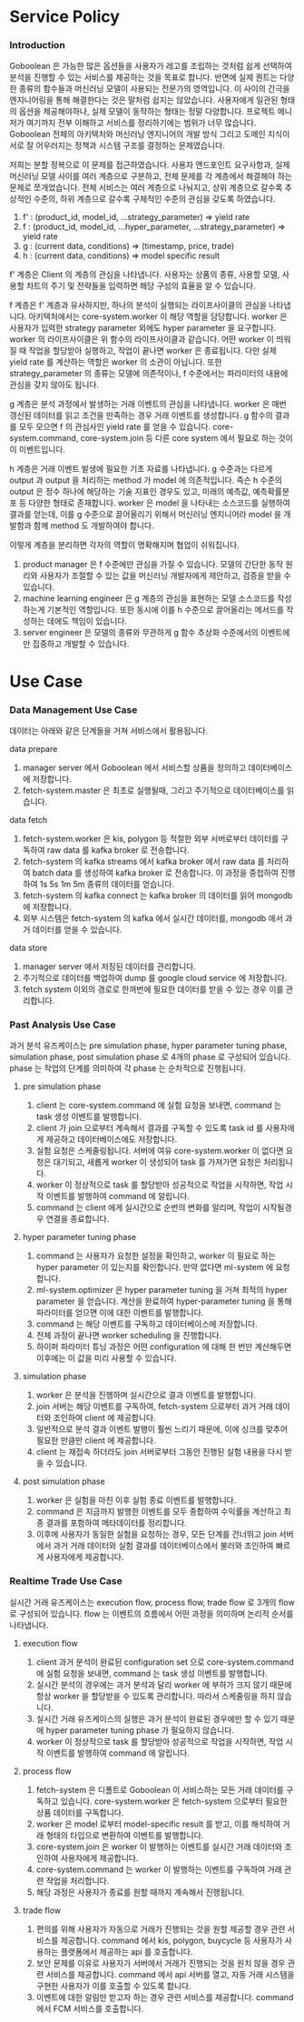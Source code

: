 


# Service Policy



### Introduction

Goboolean 은 가능한 많은 옵션들을 사용자가 레고를 조립하는 것처럼 쉽게 선택하여 분석을 진행할 수 있는 서비스를 제공하는 것을 목표로 합니다. 반면에 실제 퀀트는 다양한 종류의 함수들과 머신러닝 모델이 사용되는 전문가의 영역입니다. 이 사이의 간극을 엔지니어링을 통해 해결한다는 것은 말처럼 쉽지는 않았습니다. 사용자에게 일관된 형태의 옵션을 제공해야하나, 실제 모델이 동작하는 형태는 정말 다양합니다. 프로젝트 메니저가 여기까지 전부 이해하고 서비스를 정리하기에는 범위가 너무 많습니다. Goboolean 전체의 아키텍처와 머신러닝 엔지니어의 개발 방식 그리고 도메인 지식이 서로 잘 어우러지는 정책과 시스템 구조를 결정하는 문제였습니다.

저희는 분할 정복으로 이 문제를 접근하였습니다. 사용자 앤드포인트 요구사항과, 실제 머신러닝 모델 사이를 여러 계층으로 구분하고, 전체 문제를 각 계층에서 해결해야 하는 문제로 쪼개었습니다. 전체 서비스는 여러 계층으로 나눠지고, 상위 계층으로 갈수록 추상적인 수준의, 하위 계층으로 갈수록 구체적인 수준의 관심을 갖도록 하였습니다.

1. f' : (product_id, model_id, …strategy_parameter) ⇒ yield rate
2. f : (product_id, model_id, …hyper_parameter, …strategy_parameter) ⇒ yield rate
3. g : (current data, conditions) ⇒ (timestamp, price, trade)
4. h : (current data, conditions) ⇒ model specific result


f' 계층은 Client 의 계층의 관심을 나타냅니다. 사용자는 상품의 종류, 사용할 모델, 사용할 차트의 주기 및 전략들을 입력하면 해당 구성의 효율을 알 수 있습니다.

f 계층은 f' 계층과 유사하지만, 하나의 분석이 실행되는 라이프사이클의 관심을 나타냅니다. 아키텍처에서는 core-system.worker 이 해당 역할을 담당합니다. worker 은 사용자가 입력한 strategy parameter 외에도 hyper parameter 을 요구합니다. worker 의 라이프사이클은 위 함수의 라이프사이클과 같습니다. 어떤 worker 이 띄워질 때 작업을 할당받아 실행하고, 작업이 끝나면 worker 은 종료됩니다. 다만 실제 yield rate 를 계산하는 역할은 worker 의 소관이 아닙니다. 또한 strategy_parameter 의 종류는 모델에 의존적이나, f 수준에서는 파라미터의 내용에 관심을 갖지 않아도 됩니다.

g 계층은 분석 과정에서 발생하는 거래 이벤트의 관심을 나타냅니다. worker 은 매번 갱신된 데이터를 읽고 조건을 만족하는 경우 거래 이벤트를 생성합니다. g 함수의 결과를 모두 모으면 f 의 관심사인 yield rate 를 얻을 수 있습니다. core-system.command, core-system.join 등 다른 core system 에서 필요로 하는 것이 이 이벤트입니다.

h 계층은 거래 이벤트 발생에 필요한 기초 자료를 나타냅니다. g 수준과는 다르게 output 과 output 을 처리하는 method 가 model 에 의존적입니다. 즉슨 h 수준의 output 은 정수 하나에 해당하는 기술 지표인 경우도 있고, 미래의 예측값, 예측확률분포 등 다양한 형태로 존재합니다. worker 은 model 을 나타내는 소스코드를 실행하여 결과를 얻는데, 이를 g 수준으로 끌어올리기 위해서 머신러닝 엔지니어라 model 을 개발함과 함께 method 도 개발하여야 합니다.



이렇게 계층을 분리하면 각자의 역할이 명확해지며 협업이 쉬워집니다.

1. product manager 은 f 수준에만 관심을 가질 수 있습니다. 모델의 간단한 동작 원리와 사용자가 조절할 수 있는 값을 머신러닝 개발자에게 제안하고, 검증을 받을 수 있습니다.
2. machine learning engineer 은 g 계층의 관심을 표현하는 모델 소스코드를 작성하는게 기본적인 역할입니다. 또한 동시에 이를 h 수준으로 끌어올리는 메서드를 작성하는 데에도 책임이 있습니다.
3. server engineer 은 모델의 종류와 무관하게 g 함수 추상화 수준에서의 이벤트에만 집중하고 개발할 수 있습니다.



# Use Case


### Data Management Use Case

데이터는 아래와 같은 단계들을 거쳐 서비스에서 활용됩니다.

data prepare
1. manager server 에서 Goboolean 에서 서비스할 상품을 정의하고 데이터베이스에 저장합니다.
2. fetch-system.master 은 최초로 실행될때, 그리고 주기적으로 데이터베이스를 읽습니다.

data fetch
1. fetch-system.worker 은 kis, polygon 등 적절한 외부 서버로부터 데이터를 구독하여 raw data 를 kafka broker 로 전송합니다.
2. fetch-system 의 kafka streams 에서 kafka broker 에서 raw data 를 처리하여 batch data 를 생성하여 kafka broker 로 전송합니다. 이 과정을 중첩하여 진행하여 1s 5s 1m 5m 종류의 데이터를 얻습니다. 
3. fetch-system 의 kafka connect 는 kafka broker 의 데이터를 읽어 mongodb 에 저장합니다. 
4. 외부 시스템은 fetch-system 의 kafka 에서 실시간 데이터를, mongodb 에서 과거 데이터를 얻을 수 있습니다.

data store
1. manager server 에서 저징된 데이터를 관리합니다.
2. 주기적으로 데이터를 백업하여 dump 를 google cloud service 에 저장합니다.
3. fetch system 이외의 경로로 한꺼번에 필요한 데이터를 받을 수 있는 경우 이를 관리합니다.



### Past Analysis Use Case

과거 분석 유즈케이스는 pre simulation phase, hyper parameter tuning phase, simulation phase, post simulation phase 로 4개의 phase 로 구성되어 있습니다. phase 는 작업의 단계를 의미하여 각 phase 는 순차적으로 진행됩니다.

1. pre simulation phase
	1. client 는 core-system.command 에 실험 요청을 보내면, command 는 task 생성 이벤트를 발행합니다.
	2. client 가 join 으로부터 계속해서 결과를 구독할 수 있도록 task id 를 사용자에게 제공하고 데이터베이스에도 저장합니다.
	3. 실험 요청은 스케줄링됩니다. 서버에 여유 core-system.worker 이 없다면 요청은 대기되고, 새롭게 worker 이 생성되어 task 를 가져가면 요청은 처리됩니다.
	4. worker 이 정상적으로 task 를 할당받아 성공적으로 작업을 시작하면, 작업 시작 이벤트를 발행하여 command 에 알립니다.
	5. command 는 client 에게 실시간으로 순번의 변화를 알리며, 작업이 시작될경우 연결을 종료합니다.

2. hyper parameter tuning phase
	1. command 는 사용자가 요청한 설정을 확인하고, worker 이 필요로 하는 hyper parameter 이 있는지를 확인합니다. 만약 없다면 ml-system 에 요청합니다.
	2. ml-system.optimizer 은 hyper parameter tuning 을 거쳐 최적의 hyper parameter 을 얻습니다. 계산을 완료하여 hyper-parameter tuning 을 통해 파라미터를 얻으면 이에 대한 이벤트를 발행합니다.
	3. command 는 해당 이벤트를 구독하고 데이터베이스에 저장합니다.
	4. 전체 과정이 끝나면 worker scheduling 을 진행합니다.
	5. 하이퍼 파라미터 튜닝 과정은 어떤 configuration 에 대해 한 번만 계산해두면 이후에는 이 값을 미리 사용할 수 있습니다.

3. simulation phase
	1. worker 은 분석을 진행하며 실시간으로 결과 이벤트를 발행합니다.
	2. join 서버는 해당 이벤트를 구독하여, fetch-system 으로부터 과거 거래 데이터와 조인하여 client 에 제공합니다.
	3. 일반적으로 분석 결과 이벤트 발행이 훨씬 느리기 때문에, 이에 싱크를 맞추어 필요한 만큼만 client 에 제공합니다.
	4. client 는 재접속 하더라도 join 서버로부터 그동안 진행된 실험 내용을 다시 받을 수 있습니다.

4. post simulation phase
	1. worker 은 실험을 마친 이후 실험 종료 이벤트를 발행합니다.
	2. command 은 지금까지 발행한 이벤트를 모두 종합하여 수익률을 계산하고 최종 결과를 포함하여 메타데이터를 정리합니다.
	3. 이후에 사용자가 동일한 실험을 요청하는 경우, 모든 단계를 건너뛰고 join 서버에서 과거 거래 데이터와 실험 결과를 데이터베이스에서 불러와 조인하여 빠르게 사용자에게 제공합니다.



### Realtime Trade Use Case

실시간 거래 유즈케이스는 execution flow, process flow, trade flow 로 3개의 flow 로 구성되어 있습니다. flow 는 이벤트의 흐름에서 어떤 과정을 의미하며 논리적 순서를 나타냅니다.

1. execution flow
	1. client 과거 분석이 완료된 configuration set 으로 core-system.command 에 실험 요청을 보내면, command 는 task 생성 이벤트를 발행합니다.
	2. 실시간 분석의 경우에는 과거 분석과 달리 worker 에 부하가 크지 않기 때문에 항상 worker 을 할당받을 수 있도록 관리합니다. 따라서 스케줄링을 하지 않습니다.
	3. 실시간 거래 유즈케이스의 실행은 과거 분석이 완료된 경우에만 할 수 있기 때문에 hyper parameter tuning phase 가 필요하지 않습니다.
	4. worker 이 정상적으로 task 를 할당받아 성공적으로 작업을 시작하면, 작업 시작 이벤트를 발행하여 command 에 알립니다.

2. process flow
	1. fetch-system 은 디폴트로 Goboolean 이 서비스하는 모든 거래 데이터를 구독하고 있습니다. core-system.worker 은 fetch-system 으로부터 필요한 상품 데이터를 구독합니다.
	2. worker 은 model 로부터 model-specific result 를 받고, 이를 해석하여 거래 형태의 타입으로 변환하여 이벤트를 발행합니다.
	3. core-system.join 은 worker 이 발행하는 이벤트를 실시간 거래 데이터와 조인하여 사용자에게 제공합니다.
	4. core-system.command 는 worker 이 발행하는 이벤트를 구독하여 거래 관련 작업을 처리합니다.
	5. 해당 과정은 사용자가 종료를 원할 때까지 계속해서 진행됩니다.

3. trade flow
	1. 편의를 위해 사용자가 자동으로 거래가 진행되는 것을 원할 제공할 경우 관련 서비스를 제공합니다. command 에서 kis, polygon, buycycle 등 사용자가 사용하는 플랫폼에서 제공하는 api 를 호출합니다.
	2. 보안 문제를 이유로 사용자가 서버에서 거래가 진행되는 것을 원치 않을 경우 관련 서비스를 제공합니다. command 에서 api 서버를 열고, 자동 거래 시스템을 구현한 사용자가 이를 호출할 수 있도록 합니다.
	3. 이벤트에 대한 알림만 받고자 하는 경우 관련 서비스를 제공합니다. command 에서 FCM 서비스를 호출합니다.
